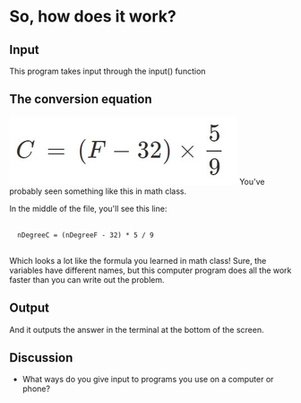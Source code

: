# So, how does it work?

## Input
This program takes input through the input() function

## The conversion equation
![Fahrenheit to Celsius](./assets/ftoc_formula.jpg)
You've probably seen something like this in math class.

In the middle of the file, you'll see this line:
<pre>
<code class="language-python">
  nDegreeC = (nDegreeF - 32) * 5 / 9
</code>
</pre>

Which looks a lot like the formula you learned in math class!  Sure, the variables have different names, but this computer program does all the work faster than you can write out the problem.  

## Output
And it outputs the answer in the terminal at the bottom of the screen.

## Discussion
* What ways do you give input to programs you use on a computer or phone?
